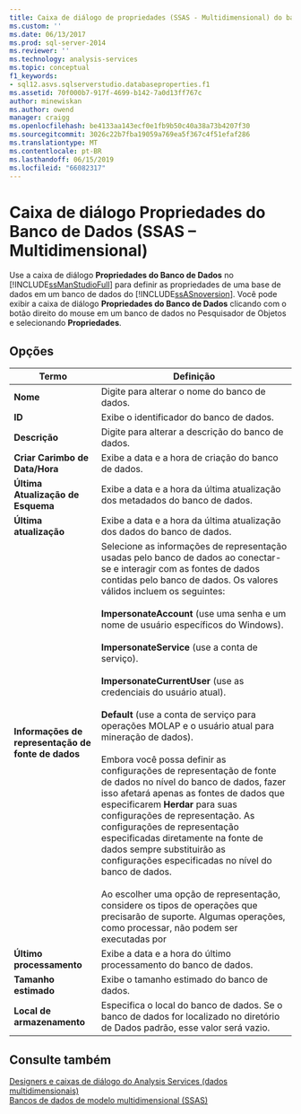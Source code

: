 ```yaml
---
title: Caixa de diálogo de propriedades (SSAS - Multidimensional) do banco de dados | Microsoft Docs
ms.custom: ''
ms.date: 06/13/2017
ms.prod: sql-server-2014
ms.reviewer: ''
ms.technology: analysis-services
ms.topic: conceptual
f1_keywords:
- sql12.asvs.sqlserverstudio.databaseproperties.f1
ms.assetid: 70f000b7-917f-4699-b142-7a0d13ff767c
author: minewiskan
ms.author: owend
manager: craigg
ms.openlocfilehash: be4133aa143ecf0e1fb9b50c40a38a73b4207f30
ms.sourcegitcommit: 3026c22b7fba19059a769ea5f367c4f51efaf286
ms.translationtype: MT
ms.contentlocale: pt-BR
ms.lasthandoff: 06/15/2019
ms.locfileid: "66082317"
---
```

# <a name="database-properties-dialog-box-ssas---multidimensional"></a>Caixa de diálogo Propriedades do Banco de Dados (SSAS – Multidimensional)
  Use a caixa de diálogo **Propriedades do Banco de Dados** no [!INCLUDE[ssManStudioFull](../includes/ssmanstudiofull-md.md)] para definir as propriedades de uma base de dados em um banco de dados do [!INCLUDE[ssASnoversion](../includes/ssasnoversion-md.md)]. Você pode exibir a caixa de diálogo **Propriedades do Banco de Dados** clicando com o botão direito do mouse em um banco de dados no Pesquisador de Objetos e selecionando **Propriedades**.  
  
## <a name="options"></a>Opções  
  
|Termo|Definição|  
|----------|----------------|  
|**Nome**|Digite para alterar o nome do banco de dados.|  
|**ID**|Exibe o identificador do banco de dados.|  
|**Descrição**|Digite para alterar a descrição do banco de dados.|  
|**Criar Carimbo de Data/Hora**|Exibe a data e a hora de criação do banco de dados.|  
|**Última Atualização de Esquema**|Exibe a data e a hora da última atualização dos metadados do banco de dados.|  
|**Última atualização**|Exibe a data e a hora da última atualização dos dados do banco de dados.|  
|**Informações de representação de fonte de dados**|Selecione as informações de representação usadas pelo banco de dados ao conectar-se e interagir com as fontes de dados contidas pelo banco de dados. Os valores válidos incluem os seguintes:<br /><br /> **ImpersonateAccount** (use uma senha e um nome de usuário específicos do Windows).<br /><br /> **ImpersonateService** (use a conta de serviço).<br /><br /> **ImpersonateCurrentUser** (use as credenciais do usuário atual).<br /><br /> **Default** (use a conta de serviço para operações MOLAP e o usuário atual para mineração de dados).<br /><br /> Embora você possa definir as configurações de representação de fonte de dados no nível do banco de dados, fazer isso afetará apenas as fontes de dados que especificarem **Herdar** para suas configurações de representação. As configurações de representação especificadas diretamente na fonte de dados sempre substituirão as configurações especificadas no nível do banco de dados.<br /><br /> Ao escolher uma opção de representação, considere os tipos de operações que precisarão de suporte. Algumas operações, como processar, não podem ser executadas por|  
|**Último processamento**|Exibe a data e a hora do último processamento do banco de dados.|  
|**Tamanho estimado**|Exibe o tamanho estimado do banco de dados.|  
|**Local de armazenamento**|Especifica o local do banco de dados. Se o banco de dados for localizado no diretório de Dados padrão, esse valor será vazio.|  
  
## <a name="see-also"></a>Consulte também  
 [Designers e caixas de diálogo do Analysis Services &#40;dados multidimensionais&#41;](analysis-services-designers-and-dialog-boxes-multidimensional-data.md)   
 [Bancos de dados de modelo multidimensional &#40;SSAS&#41;](multidimensional-models/multidimensional-model-databases-ssas.md)  
  
  
